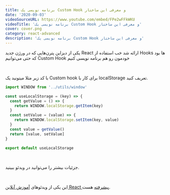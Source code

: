 ```yaml
---
title: برنامه نویسی یک Custom Hook و معرفی این ساختار
date: '2020-09-03'
videoSourceURL: https://www.youtube.com/embed/FPe2wFFkWKU
videoTitle: 'برنامه نویسی یک Custom Hook و معرفی این ساختار'
cover: cover.png
category: react-advanced
description: 'برنامه نویسی یک Custom Hook و معرفی این ساختار'
---
```


یکی از دیزاین پترن‌هایی که در ورژن جدید React ارائه شد خب استفاده از Hooks ها بود که حتی می‌توانیم Custom Hook خودمون رو هم برنامه نویسی کنیم

<br />

با کد زیر مثلا میتونید یک Custom hook برای کار با localStorage تعریف کنید.

```javascript
import WINDOW from '../utils/window'

const useLocalStorage = (key) => {
  const getValue = () => {
    return WINDOW.localStorage.getItem(key)
  }
  const setValue = (value) => {
    return WINDOW.localStorage.setItem(key, value)
  }
  const value = getValue()
  return [value, setValue]
}

export default useLocalStorage
```

<br />

جزئیات بیشتر را می‌توانید در ویدئو ببینید.

<br />

این یکی از ویدئو‌های
[آموزش آنلاین React پیشرفته](/react-advanced-course)
هست.

